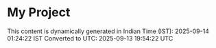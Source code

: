 # My Project

This content is dynamically generated in Indian Time (IST): 2025-09-14 01:24:22 IST
Converted to UTC: 2025-09-13 19:54:22 UTC

